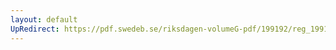 ```yaml
---
layout: default
UpRedirect: https://pdf.swedeb.se/riksdagen-volumeG-pdf/199192/reg_199192/reg_199192_0552.pdf
---
```


